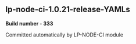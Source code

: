 ## lp-node-ci-1.0.21-release-YAMLs

**Build number - 333**

 Committed automatically by LP-NODE-CI module